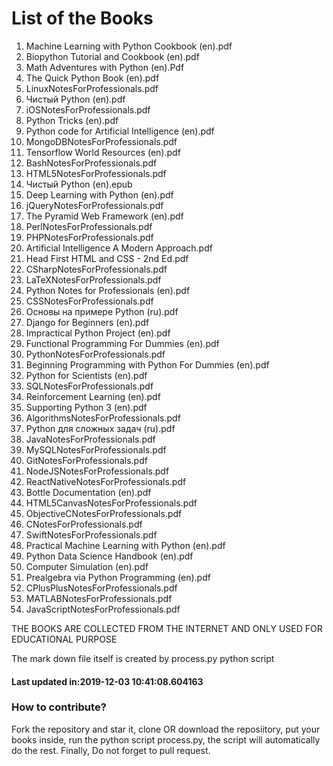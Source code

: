 # List of the Books
1. Machine Learning with Python Cookbook (en).pdf
2. Biopython Tutorial and Cookbook (en).pdf
3. Math Adventures with Python (en).Pdf
4. The Quick Python Book (en).pdf
5. LinuxNotesForProfessionals.pdf
6. Чистый Python (en).pdf
7. iOSNotesForProfessionals.pdf
8. Python Tricks (en).pdf
9. Python code for Artificial Intelligence (en).pdf
10. MongoDBNotesForProfessionals.pdf
11. Tensorflow World Resources (en).pdf
12. BashNotesForProfessionals.pdf
13. HTML5NotesForProfessionals.pdf
14. Чистый Python (en).epub
15. Deep Learning with Python (en).pdf
16. jQueryNotesForProfessionals.pdf
17. The Pyramid Web Framework (en).pdf
18. PerlNotesForProfessionals.pdf
19. PHPNotesForProfessionals.pdf
20. Artificial Intelligence A Modern Approach.pdf
21. Head First HTML and CSS - 2nd Ed.pdf
22. CSharpNotesForProfessionals.pdf
23. LaTeXNotesForProfessionals.pdf
24. Python Notes for Professionals (en).pdf
25. CSSNotesForProfessionals.pdf
26. Основы на примере Python (ru).pdf
27. Django for Beginners (en).pdf
28. Impractical Python Project (en).pdf
29. Functional Programming For Dummies (en).pdf
30. PythonNotesForProfessionals.pdf
31. Beginning Programming with Python For Dummies (en).pdf
32. Python for Scientists (en).pdf
33. SQLNotesForProfessionals.pdf
34. Reinforcement Learning (en).pdf
35. Supporting Python 3 (en).pdf
36. AlgorithmsNotesForProfessionals.pdf
37. Python для сложных задач (ru).pdf
38. JavaNotesForProfessionals.pdf
39. MySQLNotesForProfessionals.pdf
40. GitNotesForProfessionals.pdf
41. NodeJSNotesForProfessionals.pdf
42. ReactNativeNotesForProfessionals.pdf
43. Bottle Documentation (en).pdf
44. HTML5CanvasNotesForProfessionals.pdf
45. ObjectiveCNotesForProfessionals.pdf
46. CNotesForProfessionals.pdf
47. SwiftNotesForProfessionals.pdf
48. Practical Machine Learning with Python (en).pdf
49. Python Data Science Handbook (en).pdf
50. Computer Simulation (en).pdf
51. Prealgebra via Python Programming (en).pdf
52. CPlusPlusNotesForProfessionals.pdf
53. MATLABNotesForProfessionals.pdf
54. JavaScriptNotesForProfessionals.pdf



THE BOOKS ARE COLLECTED FROM THE INTERNET AND ONLY USED FOR EDUCATIONAL PURPOSE

The mark down file itself is created by process.py python script


 #### Last updated in:2019-12-03 10:41:08.604163
### How to contribute?
Fork the repository and star it, clone OR download the reposiitory, put your books inside, run the python script process.py, the script will automatically do the rest. Finally, Do not forget to pull request.

